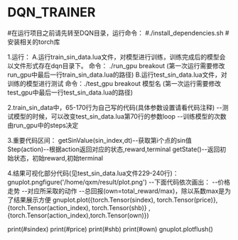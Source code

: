 # DQN_TRAINER

#在运行项目之前请先转至DQN目录，运行命令：
#./install_dependencies.sh
#安装相关的torch库

1.运行：
A.运行train_sin_data.lua文件，对模型进行训练，训练完成后的模型会以文件形式存在dqn目录下。
命令： ./run_gpu breakout (第一次运行需要修改run_gpu中最后一行train_sin_data.lua的路径)
B.运行test_sin_data.lua文件，对训练的模型进行测试
命令：./test_gpu breakout 模型名 (第一次运行需要修改test_gpu中最后一行test_sin_data.lua的路径)

2.train_sin_data中，65-170行为自己写的代码(具体参数设置请看代码注释)
--测试模型的时候，可以改变test_sin_data.lua第70行的参数loop
--训练模型的次数由run_gpu中的steps决定

3.重要代码区间：
getSinValue(sin_index,dt)--获取第i个点的sin值
Step(action)--根据action返回对应的状态,reward,terminal
getState()--返回初始状态，初始reward,初始terminal

4.结果可视化部分代码(见test_sin_data.lua文件229-240行)：
gnuplot.pngfigure('/home/qxm/result/plot.png')
--下面代码依次画出：
--价格走势
--对应所采取的动作
--总回报(own=total_reward/max)，除以系数max是为了结果展示方便
gnuplot.plot({torch.Tensor(sindex), torch.Tensor(price)},{torch.Tensor(action_index), torch.Tensor(shb)} , {torch.Tensor(action_index),torch.Tensor(own)})

print(#sindex)
print(#price)
print(#shb)
print(#own)
gnuplot.plotflush()
